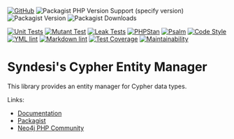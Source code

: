 [![GitHub](https://img.shields.io/github/license/Syndesi/cypher-entity-manager-bridge-laravel)](https://github.com/Syndesi/cypher-entity-manager-bridge-laravel/blob/main/LICENSE)
![Packagist PHP Version Support (specify version)](https://img.shields.io/packagist/php-v/syndesi/cypher-entity-manager-bridge-laravel/dev-main)
![Packagist Version](https://img.shields.io/packagist/v/syndesi/cypher-entity-manager-bridge-laravel)
![Packagist Downloads](https://img.shields.io/packagist/dm/syndesi/cypher-entity-manager-bridge-laravel)

[![Unit Tests](https://github.com/Syndesi/cypher-entity-manager-bridge-laravel/actions/workflows/ci-unit-test.yml/badge.svg)](https://github.com/Syndesi/cypher-entity-manager-bridge-laravel/actions/workflows/ci-unit-test.yml)
[![Mutant Test](https://github.com/Syndesi/cypher-entity-manager-bridge-laravel/actions/workflows/ci-mutant-test.yml/badge.svg)](https://github.com/Syndesi/cypher-entity-manager-bridge-laravel/actions/workflows/ci-mutant-test.yml)
[![Leak Tests](https://github.com/Syndesi/cypher-entity-manager-bridge-laravel/actions/workflows/ci-leak-test.yml/badge.svg)](https://github.com/Syndesi/cypher-entity-manager-bridge-laravel/actions/workflows/ci-leak-test.yml)
[![PHPStan](https://github.com/Syndesi/cypher-entity-manager-bridge-laravel/actions/workflows/ci-phpstan.yml/badge.svg)](https://github.com/Syndesi/cypher-entity-manager-bridge-laravel/actions/workflows/ci-phpstan.yml)
[![Psalm](https://github.com/Syndesi/cypher-entity-manager-bridge-laravel/actions/workflows/ci-psalm.yml/badge.svg)](https://github.com/Syndesi/cypher-entity-manager-bridge-laravel/actions/workflows/ci-psalm.yml)
[![Code Style](https://github.com/Syndesi/cypher-entity-manager-bridge-laravel/actions/workflows/ci-code-style.yml/badge.svg)](https://github.com/Syndesi/cypher-entity-manager-bridge-laravel/actions/workflows/ci-code-style.yml)
[![YML lint](https://github.com/Syndesi/cypher-entity-manager-bridge-laravel/actions/workflows/ci-yml-lint.yml/badge.svg)](https://github.com/Syndesi/cypher-entity-manager-bridge-laravel/actions/workflows/ci-yml-lint.yml)
[![Markdown lint](https://github.com/Syndesi/cypher-entity-manager-bridge-laravel/actions/workflows/ci-markdown-lint.yml/badge.svg)](https://github.com/Syndesi/cypher-entity-manager-bridge-laravel/actions/workflows/ci-markdown-lint.yml)
[![Test Coverage](https://api.codeclimate.com/v1/badges/839e888b76827f8d3867/test_coverage)](https://codeclimate.com/github/Syndesi/cypher-entity-manager-bridge-laravel/test_coverage)
[![Maintainability](https://api.codeclimate.com/v1/badges/839e888b76827f8d3867/maintainability)](https://codeclimate.com/github/Syndesi/cypher-entity-manager-bridge-laravel/maintainability)

# Syndesi's Cypher Entity Manager

This library provides an entity manager for Cypher data types.

Links:

- [Documentation](https://syndesi.github.io/cypher-entity-manager-bridge-laravel)
- [Packagist](https://packagist.org/packages/syndesi/cypher-entity-manager-bridge-laravel)
- [Neo4j PHP Community](https://github.com/neo4j-php)
